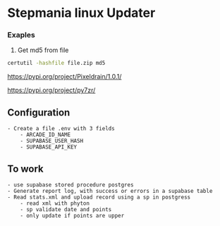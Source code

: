 # Stepmania linux Updater

### Exaples

1. Get md5 from file
```bat
certutil -hashfile file.zip md5
```

https://pypi.org/project/Pixeldrain/1.0.1/

https://pypi.org/project/py7zr/

## Configuration

    - Create a file .env with 3 fields
        - ARCADE_ID_NAME
        - SUPABASE_USER_HASH
        - SUPABASE_API_KEY

## To work

    - use supabase stored procedure postgres
    - Generate report log, with success or errors in a supabase table
    - Read stats.xml and upload record using a sp in postgress
        - read xml with phyton
        - sp validate date and points
        - only update if points are upper
